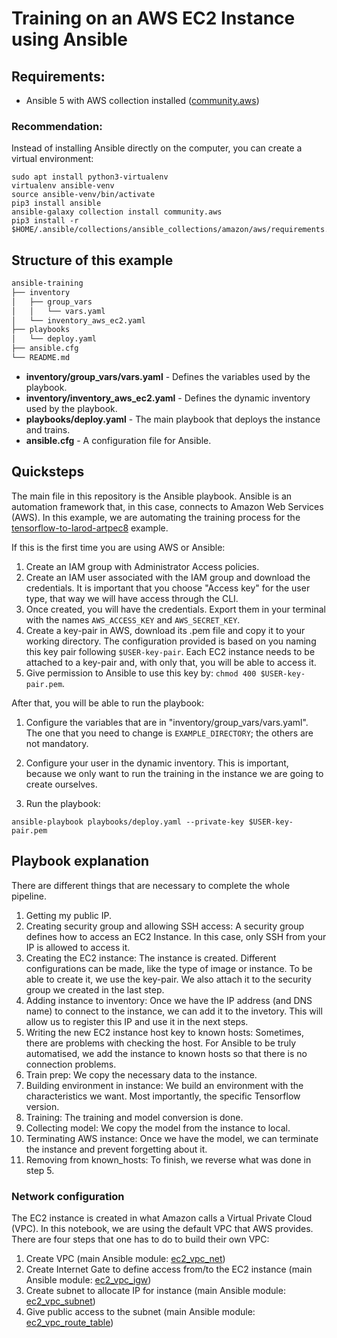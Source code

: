 # Training on an AWS EC2 Instance using Ansible

## Requirements:

- Ansible 5 with AWS collection installed ([community.aws](https://docs.ansible.com/ansible/latest/collections/community/aws/index.html))

### Recommendation:

Instead of installing Ansible directly on the computer, you can create a virtual environment:
	
```
sudo apt install python3-virtualenv
virtualenv ansible-venv
source ansible-venv/bin/activate
pip3 install ansible
ansible-galaxy collection install community.aws
pip3 install -r $HOME/.ansible/collections/ansible_collections/amazon/aws/requirements.txt
```

## Structure of this example

```bash
ansible-training
├── inventory
│   ├── group_vars
│   │   └── vars.yaml
│   └── inventory_aws_ec2.yaml
├── playbooks
│   └── deploy.yaml
├── ansible.cfg
└── README.md
```

- **inventory/group_vars/vars.yaml** - Defines the variables used by the playbook.
- **inventory/inventory_aws_ec2.yaml** - Defines the dynamic inventory used by the playbook.
- **playbooks/deploy.yaml** - The main playbook that deploys the instance and trains.
- **ansible.cfg** - A configuration file for Ansible.


## Quicksteps

The main file in this repository is the Ansible playbook. Ansible is an automation framework that, in this case, connects to Amazon Web Services (AWS). In this example, we are automating the training process for the [tensorflow-to-larod-artpec8](https://github.com/AxisCommunications/acap-native-sdk-examples/tree/master/tensorflow-to-larod-artpec8) example. 

If this is the first time you are using AWS or Ansible:

1. Create an IAM group with Administrator Access policies.
2. Create an IAM user associated with the IAM group and download the credentials. It is important that you choose "Access key" for the user type, that way we will have access through the CLI.
3. Once created, you will have the credentials. Export them in your terminal with the names ```AWS_ACCESS_KEY``` and ```AWS_SECRET_KEY```.
4. Create a key-pair in AWS, download its .pem file and copy it to your working directory. The configuration provided is based on you naming this key pair following ```$USER-key-pair```. Each EC2 instance needs to be attached to a key-pair and, with only that, you will be able to access it. 
5. Give permission to Ansible to use this key by: ```chmod 400 $USER-key-pair.pem```.

After that, you will be able to run the playbook:

1. Configure the variables that are in "inventory/group_vars/vars.yaml". The one that you need to change is ```EXAMPLE_DIRECTORY```; the others are not mandatory.

2. Configure your user in the dynamic inventory. This is important, because we only want to run the training in the instance we are going to create ourselves.

3. Run the playbook:

```
ansible-playbook playbooks/deploy.yaml --private-key $USER-key-pair.pem
```

## Playbook explanation

There are different things that are necessary to complete the whole pipeline.

1. Getting my public IP.
2. Creating security group and allowing SSH access: 
A security group defines how to access an EC2 Instance. In this case, only SSH from your IP is allowed to access it.
3. Creating the EC2 instance: 
The instance is created. Different configurations can be made, like the type of image or instance. To be able to create it, we use the key-pair. We also attach it to the security group we created in the last step.
4. Adding instance to inventory: 
Once we have the IP address (and DNS name) to connect to the instance, we can add it to the invetory. This will allow us to register this IP and use it in the next steps.
5. Writing the new EC2 instance host key to known hosts:
Sometimes, there are problems with checking the host. For Ansible to be truly automatised, we add the instance to known hosts so that there is no connection problems.
6. Train prep: 
We copy the necessary data to the instance.
7. Building environment in instance: 
We build an environment with the characteristics we want. Most importantly, the specific Tensorflow version.
8. Training: 
The training and model conversion is done.
9. Collecting model: 
We copy the model from the instance to local.
10. Terminating AWS instance: 
Once we have the model, we can terminate the instance and prevent forgetting about it.
11. Removing from known_hosts:
To finish, we reverse what was done in step 5.


### Network configuration
The EC2 instance is created in what Amazon calls a Virtual Private Cloud (VPC). In this notebook, we are using the default VPC that AWS provides. There are four steps that one has to do to build their own VPC:

1. Create VPC (main Ansible module: [ec2_vpc_net](https://docs.ansible.com/ansible/latest/collections/amazon/aws/ec2_vpc_net_module.html))
2. Create Internet Gate to define access from/to the EC2 instance (main Ansible module: [ec2_vpc_igw]())
3. Create subnet to allocate IP for instance (main Ansible module: [ec2_vpc_subnet]())
4. Give public access to the subnet (main Ansible module: [ec2_vpc_route_table]())
